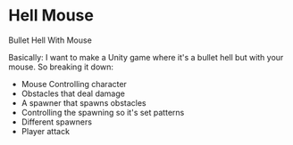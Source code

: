 # Hell Mouse
Bullet Hell With Mouse

Basically: I want to make a Unity game where it's a bullet hell but with your mouse.
So breaking it down:
- Mouse Controlling character
- Obstacles that deal damage
- A spawner that spawns obstacles
- Controlling the spawning so it's set patterns
- Different spawners
- Player attack
